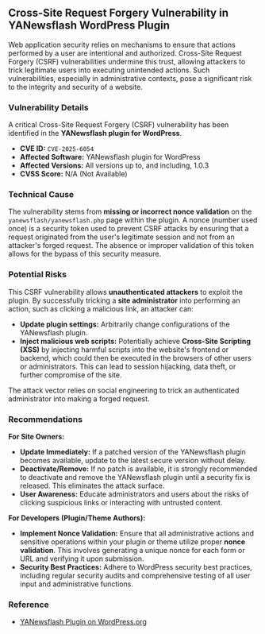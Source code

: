 ## Cross-Site Request Forgery Vulnerability in YANewsflash WordPress Plugin

Web application security relies on mechanisms to ensure that actions performed by a user are intentional and authorized. Cross-Site Request Forgery (CSRF) vulnerabilities undermine this trust, allowing attackers to trick legitimate users into executing unintended actions. Such vulnerabilities, especially in administrative contexts, pose a significant risk to the integrity and security of a website.

### Vulnerability Details

A critical Cross-Site Request Forgery (CSRF) vulnerability has been identified in the **YANewsflash plugin for WordPress**.

*   **CVE ID:** `CVE-2025-6054`
*   **Affected Software:** YANewsflash plugin for WordPress
*   **Affected Versions:** All versions up to, and including, 1.0.3
*   **CVSS Score:** N/A (Not Available)

### Technical Cause

The vulnerability stems from **missing or incorrect nonce validation** on the `yanewsflash/yanewsflash.php` page within the plugin. A nonce (number used once) is a security token used to prevent CSRF attacks by ensuring that a request originated from the user's legitimate session and not from an attacker's forged request. The absence or improper validation of this token allows for the bypass of this security measure.

### Potential Risks

This CSRF vulnerability allows **unauthenticated attackers** to exploit the plugin. By successfully tricking a **site administrator** into performing an action, such as clicking a malicious link, an attacker can:

*   **Update plugin settings:** Arbitrarily change configurations of the YANewsflash plugin.
*   **Inject malicious web scripts:** Potentially achieve **Cross-Site Scripting (XSS)** by injecting harmful scripts into the website's frontend or backend, which could then be executed in the browsers of other users or administrators. This can lead to session hijacking, data theft, or further compromise of the site.

The attack vector relies on social engineering to trick an authenticated administrator into making a forged request.

### Recommendations

**For Site Owners:**

*   **Update Immediately:** If a patched version of the YANewsflash plugin becomes available, update to the latest secure version without delay.
*   **Deactivate/Remove:** If no patch is available, it is strongly recommended to deactivate and remove the YANewsflash plugin until a security fix is released. This eliminates the attack surface.
*   **User Awareness:** Educate administrators and users about the risks of clicking suspicious links or interacting with untrusted content.

**For Developers (Plugin/Theme Authors):**

*   **Implement Nonce Validation:** Ensure that all administrative actions and sensitive operations within your plugin or theme utilize proper **nonce validation**. This involves generating a unique nonce for each form or URL and verifying it upon submission.
*   **Security Best Practices:** Adhere to WordPress security best practices, including regular security audits and comprehensive testing of all user input and administrative functions.

### Reference

*   [YANewsflash Plugin on WordPress.org](https://wordpress.org/plugins/yanewsflash/)